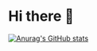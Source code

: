 # Hi there 👋

[![Anurag's GitHub stats](httpsgithub-readme-stats.vercel.appapiusername=javascriptebac&show_icons=true&theme=dark)](httpsgithub.comanuraghazragithub-readme-stats)
